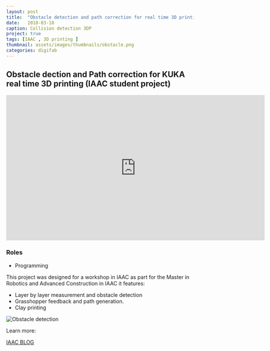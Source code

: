 ```yaml
---
layout: post
title:  "Obstacle detection and path correction for real time 3D printing"
date:   2018-03-18
caption: Collision detection 3DP
project: true
tags: [IAAC , 3D printing ]
thumbnail: assets/images/thumbnails/obstacle.png
categories: digifab
---
```


## Obstacle dection and Path correction for KUKA real time 3D printing (IAAC student project)

<iframe width="695" height="391" src="https://www.youtube.com/embed/aiaOFYp7r6w" frameborder="0" allow="accelerometer; autoplay; clipboard-write; encrypted-media; gyroscope; picture-in-picture" allowfullscreen></iframe>

### Roles

- Programming

This project was designed for a workshop in IAAC as part for  the Master in Robotics and Advanced Construction in IAAC  it features:

- Layer by layer measurement and obstacle detection
- Grasshopper feedback and path generation.
- Clay printing

![Obstacle detection](/assets/img/obstacle.gif)    

Learn more:

[IAAC BLOG](http://www.iaacblog.com/programs/path-correction-obstacle-detection-3d-printing/)
